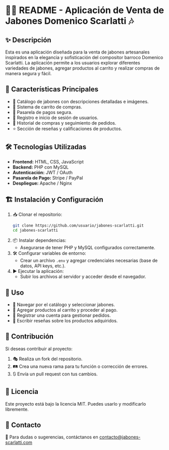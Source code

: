 # 🌿🛁 README - Aplicación de Venta de Jabones Domenico Scarlatti 🎶

## ✨ Descripción
Esta es una aplicación diseñada para la venta de jabones artesanales inspirados en la elegancia y sofisticación del compositor barroco Domenico Scarlatti. La aplicación permite a los usuarios explorar diferentes variedades de jabones, agregar productos al carrito y realizar compras de manera segura y fácil.

## 🚀 Características Principales
- 🧼 Catálogo de jabones con descripciones detalladas e imágenes.
- 🛒 Sistema de carrito de compras.
- 🔐 Pasarela de pagos segura.
- 👤 Registro e inicio de sesión de usuarios.
- 📜 Historial de compras y seguimiento de pedidos.
- ⭐ Sección de reseñas y calificaciones de productos.

## 🛠️ Tecnologías Utilizadas
- **Frontend:** HTML, CSS, JavaScript
- **Backend:** PHP con MySQL
- **Autenticación:** JWT / OAuth
- **Pasarela de Pago:** Stripe / PayPal
- **Despliegue:** Apache / Nginx

## 🏗️ Instalación y Configuración
1. 📥 Clonar el repositorio:
   ```bash
   git clone https://github.com/usuario/jabones-scarlatti.git
   cd jabones-scarlatti
   ```
2. 📦 Instalar dependencias:
   - Asegurarse de tener PHP y MySQL configurados correctamente.
3. 🛠️ Configurar variables de entorno:
   - Crear un archivo `.env` y agregar credenciales necesarias (base de datos, API keys, etc.).
4. ▶️ Ejecutar la aplicación:
   - Subir los archivos al servidor y acceder desde el navegador.

## 🎯 Uso
- 🏪 Navegar por el catálogo y seleccionar jabones.
- 🛒 Agregar productos al carrito y proceder al pago.
- 🔐 Registrar una cuenta para gestionar pedidos.
- 📝 Escribir reseñas sobre los productos adquiridos.

## 🤝 Contribución
Si deseas contribuir al proyecto:
1. 🎭 Realiza un fork del repositorio.
2. 🛤️ Crea una nueva rama para tu función o corrección de errores.
3. 🔃 Envía un pull request con tus cambios.

## 📜 Licencia
Este proyecto está bajo la licencia MIT. Puedes usarlo y modificarlo libremente.

## 📩 Contacto
📧 Para dudas o sugerencias, contáctanos en contacto@jabones-scarlatti.com

